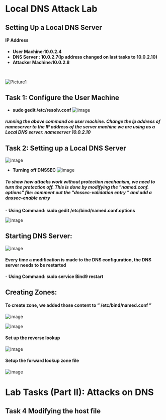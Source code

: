 <h1> Local DNS Attack Lab</h1>

<h2>Setting Up a Local DNS Server</h2>
 <h4>IP Address </h4>
 
- <b>User Machine:10.0.2.4</b> 
- <b>DNS Server : 10.0.2.7(Ip address changed on last tasks to 10.0.2.10)</b>
- <b>Attacker Machine:10.0.2.8</b>
<br />

![Picture1](https://user-images.githubusercontent.com/99901204/215654584-3fa12d25-718f-48db-8599-7369ce5a97f3.png)


<h2>Task 1: Configure the User Machine</h2>

- <b>sudo gedit /etc/resolv.conf</b> 
![image](https://user-images.githubusercontent.com/99901204/215654748-f9792523-0808-4450-88bf-78675fbda025.png)

 <h5>running the above command on user machine. Change the Ip address of nameserver to the IP address of the server machine we are using as a Local DNS server. nameserver 10.0.2.10</h5>

<h2>Task 2: Setting up a Local DNS Server </h2>

![image](https://user-images.githubusercontent.com/99901204/215654824-eeef8544-7426-45dc-98d1-b6da90a500d8.png)

- <b>Turning off DNSSEC </b> 
![image](https://user-images.githubusercontent.com/99901204/215654968-55f5edf3-9942-470c-8fed-c66c00a2a067.png)

<h5>To show how attacks work without protection mechanism, we need to turn the protection off. This is done by modifying the "named.conf. options" file: comment out the "dnssec-validation entry " and add a dnssec-enable entry </h5>
- <b>  Using Command: sudo gedit /etc/bind/named.conf.options </b> 

![image](https://user-images.githubusercontent.com/99901204/215655029-e6741bfb-f39d-4f1b-99b0-d8d9ab6d460d.png)

<h2>Starting DNS Server:</h2>


![image](https://user-images.githubusercontent.com/99901204/215656256-826608fe-4def-4c57-bc6c-c14d62f4ee43.png)


<h4> Every time a modification is made to the DNS configuration, the DNS server needs to be restarted </h4>
- <b>  Using Command: sudo service Bind9 restart </b> 
<h2>Creating Zones: </h2>
<h4> To create zone, we added those content to “  /etc/bind/named.conf ” </h4>

![image](https://user-images.githubusercontent.com/99901204/215655484-09125f72-dd76-426b-984b-a14750731ff4.png)

![image](https://user-images.githubusercontent.com/99901204/215655495-2d326b57-0a6d-4240-a617-f6aace9e0e46.png)
<h4> Set up the reverse lookup </h4>

![image](https://user-images.githubusercontent.com/99901204/215655634-09d14a97-f99d-4903-86f0-363dc8e53803.png)
<h4>Setup the forward lookup zone file </h4>

![image](https://user-images.githubusercontent.com/99901204/215655695-913eaf4b-ae5f-4182-be9d-0c360ff3cff5.png)

<h1>Lab Tasks (Part II): Attacks on DNS</h1>

<h2>Task 4 Modifying the host file</h2>

<!--
 ```diff
- text in red
+ text in green
! text in orange
# text in gray
@@ text in purple (and bold)@@
```
--!>
